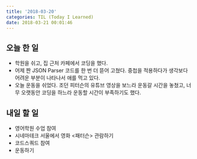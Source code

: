 ```yaml
---
title: '2018-03-20'
categories: TIL (Today I Learned)
date: 2018-03-21 00:01:46
---
```


## 오늘 한 일
  * 학원을 쉬고, 집 근처 카페에서 코딩을 했다. 
  * 어제 짠 JSON Parser 코드를 한 번 더 뜯어 고쳤다. 중첩을 적용하다가 생각보다 어려운 부분이 나타나서 애를 먹고 있다.
  * 오늘 운동을 쉬었다. 조던 피터슨의 유튜브 영상을 보느라 운동갈 시간을 놓쳤고, 너무 오랫동안 코딩을 하느라 운동할 시간이 부족하기도 했다.


## 내일 할 일
  * 영어학원 수업 참여
  * 시네마테크 서울에서 영화 <패터슨> 관람하기
  * 코드스쿼드 참여
  * 운동하기